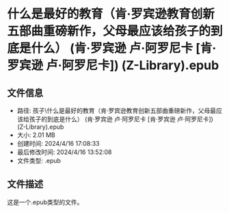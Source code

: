 ﻿# 什么是最好的教育（肯·罗宾逊教育创新五部曲重磅新作，父母最应该给孩子的到底是什么） (肯·罗宾逊  卢·阿罗尼卡 [肯·罗宾逊  卢·阿罗尼卡]) (Z-Library).epub

## 文件信息
- 路径: 孩子\什么是最好的教育（肯·罗宾逊教育创新五部曲重磅新作，父母最应该给孩子的到底是什么） (肯·罗宾逊  卢·阿罗尼卡 [肯·罗宾逊  卢·阿罗尼卡]) (Z-Library).epub
- 大小: 2.01 MB
- 创建时间: 2024/4/16 17:08:33
- 最后修改时间: 2024/4/16 13:52:08
- 文件类型: .epub

## 文件描述
这是一个.epub类型的文件。

